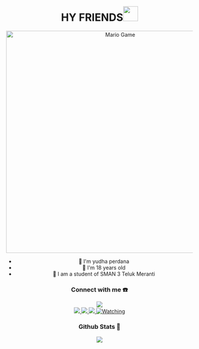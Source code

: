 <h1 align="center">HY FRIENDS<img src="https://user-images.githubusercontent.com/1303154/88677602-1635ba80-d120-11ea-84d8-d263ba5fc3c0.gif" width="40px" alt=""><br></h1>
<p align="center">
<img src="https://github.com/TheDudeThatCode/TheDudeThatCode/blob/master/Assets/Developer.gif" alt="Mario Game" width="600" />
<div align="center">
</p>

<p align="center">

- 🧒 I'm yudha perdana
- 🎊 I'm 18 years old 
- 📢 I am a student of SMAN 3 Teluk Meranti
</p>

### Connect with me ☎️
<p align="center">
<a href="https://youtube.com/channel/dhabotz"><img src="https://img.shields.io/youtube/channel/subscribers/dhabotz?style=social" /> <br>
  <a href="https://instagram.com/yudha_perdana809"><img src="https://img.shields.io/badge/Instagram-E4405F?style=for-the-badge&logo=instagram&logoColor=white"/> 
  <a href="https://wa.me/6282287486762"><img src="https://img.shields.io/badge/WhatsApp-25D366?style=for-the-badge&logo=whatsapp&logoColor=white" />
  <a href="https://github.com/dhabotz"><img src="https://img.shields.io/badge/-GitHub-black?style=flat-square&logo=github" /> 
  <a href="https://komarev.com/ghpvc/?username=dhabotz&color=blue&style=flat-square&label=Profile+Views"><img title="Watching" src="https://komarev.com/ghpvc/?username=dhabotz&color=blue&style=flat-square&label=Profile+View"></a>
</p>


### Github Stats 🚀

<p align="center"><a href="https://github.com/dhabotz"><img src="https://github-readme-stats.vercel.app/api?username=Dhabotz&show_icons=true&theme=radical"></a></p>
